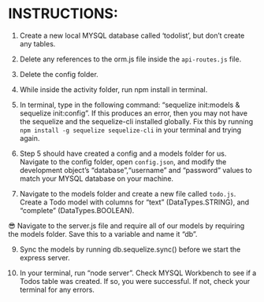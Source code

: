 # INSTRUCTIONS:

 1) Create a new local MYSQL database called ‘todolist’, but don’t create any tables.

 2) Delete any references to the orm.js file inside the `api-routes.js` file.

 3) Delete the config folder.

 4) While inside the activity folder, run npm install in terminal.

 5) In terminal, type in the following command: “sequelize init:models & sequelize init:config”. If this produces an error, then you may not have the sequelize and the sequelize-cli installed globally. Fix this by running `npm install -g sequelize sequelize-cli` in your terminal and trying again.

 6) Step 5 should have created a config and a models folder for us. Navigate to the config folder, open `config.json`, and modify the development object’s “database”,“username” and “password” values to match your MYSQL database on your machine.

 7) Navigate to the models folder and create a new file called `todo.js`. Create a Todo model with columns for “text” (DataTypes.STRING), and “complete” (DataTypes.BOOLEAN).

 :sunglasses: Navigate to the server.js file and require all of our models by requiring the models folder. Save this to a variable and name it “db”.

 9) Sync the models by running db.sequelize.sync() before we start the express server.

 10) In your terminal, run “node server”. Check MYSQL Workbench to see if a Todos table was created. If so, you were successful. If not, check your terminal for any errors.